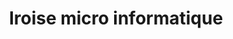 ---
title: "Iroise micro informatique"
url: /saint-renan/iroise-micro-informatique/
shop: ordinateur
---